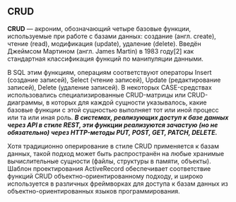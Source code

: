 ## CRUD

**CRUD** — акроним, обозначающий четыре базовые функции, используемые при работе с базами данных: создание (англ. create), чтение (read), модификация (update), удаление (delete). Введён Джеймсом Мартином (англ. James Martin) в 1983 году[2] как стандартная классификация функций по манипуляции данными.

В SQL этим функциям, операциям соответствуют операторы Insert (создание записей), Select (чтение записей), Update (редактирование записей), Delete (удаление записей). В некоторых CASE-средствах использовались специализированные CRUD-матрицы или CRUD-диаграммы, в которых для каждой сущности указывалось, какие базовые функции с этой сущностью выполняет тот или иной процесс или та или иная роль. ***В системах, реализующих доступ к базе данных через API в стиле REST, эти функции реализуются зачастую (но не обязательно) через HTTP-методы PUT, POST, GET, PATCH, DELETE.***

Хотя традиционно оперирование в стиле CRUD применяется к базам данных, такой подход может быть распространён на любые хранимые вычислительные сущности (файлы, структуры в памяти, объекты). Шаблон проектирования ActiveRecord обеспечивает соответствие функций CRUD объектно-ориентированному подходу, и широко используется в различных фреймворках для доступа к базам данных из объектно-ориентированных языков программирования.
